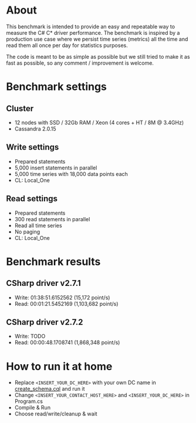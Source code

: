 # About
This benchmark is intended to provide an easy and repeatable way to measure the C# C* driver performance.
The benchmark is inspired by a production use case where we persist time series (metrics) all the time and read them all once per day for statistics purposes.

The code is meant to be as simple as possible but we still tried to make it as fast as possible, so any comment / improvement is welcome.


# Benchmark settings
## Cluster
 - 12 nodes with SSD / 32Gb RAM / Xeon (4 cores + HT / 8M @ 3.4GHz)
 - Cassandra 2.0.15

## Write settings
 - Prepared statements
 - 5,000 insert statements in parallel
 - 5,000 time series with 18,000 data points each
 - CL: Local_One

## Read settings
 - Prepared statements
 - 300 read statements in parallel
 - Read all time series
 - No paging
 - CL: Local_One

# Benchmark results
## CSharp driver v2.7.1
 - Write: 01:38:51.6152562 (15,172 point/s)
 - Read: 00:01:21.5452169 (1,103,682 point/s)

## CSharp driver v2.7.2
 - Write: TODO
 - Read: 00:00:48.1708741 (1,868,348 point/s)
 
# How to run it at home
 - Replace `<INSERT_YOUR_DC_HERE>` with your own DC name in [create_schema.cql](https://github.com/Abc-Arbitrage/cassandra-csharp-benchmark/blob/master/create_schema.cql) and run it
 - Change `<INSERT_YOUR_CONTACT_HOST_HERE>` and `<INSERT_YOUR_DC_HERE>` in Program.cs
 - Compile & Run
 - Choose read/write/cleanup & wait

